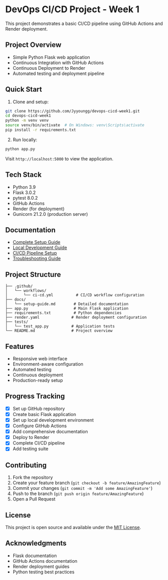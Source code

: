 # DevOps CI/CD Project - Week 1

This project demonstrates a basic CI/CD pipeline using GitHub Actions and Render deployment.

## Project Overview
- Simple Python Flask web application
- Continuous Integration with GitHub Actions
- Continuous Deployment to Render
- Automated testing and deployment pipeline

## Quick Start
1. Clone and setup:
```bash
git clone https://github.com/Jyyoungg/devops-cicd-week1.git
cd devops-cicd-week1
python -m venv venv
source venv/bin/activate  # On Windows: venv\Scripts\activate
pip install -r requirements.txt
```

2. Run locally:
```bash
python app.py
```

Visit `http://localhost:5000` to view the application.

## Tech Stack
- Python 3.9
- Flask 3.0.2
- pytest 8.0.2
- GitHub Actions
- Render (for deployment)
- Gunicorn 21.2.0 (production server)

## Documentation
- [Complete Setup Guide](docs/setup-guide.md)
- [Local Development Guide](docs/setup-guide.md#local-development-setup)
- [CI/CD Pipeline Setup](docs/setup-guide.md#ci-cd-pipeline-setup)
- [Troubleshooting Guide](docs/setup-guide.md#troubleshooting)

## Project Structure
```
├── .github/
│   └── workflows/
│       └── ci-cd.yml          # CI/CD workflow configuration
├── docs/
│   └── setup-guide.md        # Detailed documentation
├── app.py                    # Main Flask application
├── requirements.txt          # Python dependencies
├── render.yaml              # Render deployment configuration
├── tests/
│   └── test_app.py          # Application tests
└── README.md                # Project overview
```

## Features
- Responsive web interface
- Environment-aware configuration
- Automated testing
- Continuous deployment
- Production-ready setup

## Progress Tracking
- [x] Set up GitHub repository
- [x] Create basic Flask application
- [x] Set up local development environment
- [x] Configure GitHub Actions
- [x] Add comprehensive documentation
- [x] Deploy to Render
- [x] Complete CI/CD pipeline
- [x] Add testing suite

## Contributing
1. Fork the repository
2. Create your feature branch (`git checkout -b feature/AmazingFeature`)
3. Commit your changes (`git commit -m 'Add some AmazingFeature'`)
4. Push to the branch (`git push origin feature/AmazingFeature`)
5. Open a Pull Request

## License
This project is open source and available under the [MIT License](LICENSE).

## Acknowledgments
- Flask documentation
- GitHub Actions documentation
- Render deployment guides
- Python testing best practices